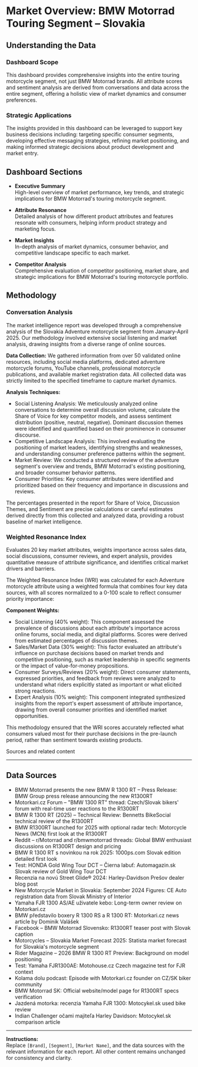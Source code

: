 # Market Overview: BMW Motorrad Touring Segment – Slovakia

## Understanding the Data

### Dashboard Scope
This dashboard provides comprehensive insights into the entire touring motorcycle segment, not just BMW Motorrad brands. All attribute scores and sentiment analysis are derived from conversations and data across the entire segment, offering a holistic view of market dynamics and consumer preferences.

### Strategic Applications
The insights provided in this dashboard can be leveraged to support key business decisions including: targeting specific consumer segments, developing effective messaging strategies, refining market positioning, and making informed strategic decisions about product development and market entry.

## Dashboard Sections

- **Executive Summary**  
  High-level overview of market performance, key trends, and strategic implications for BMW Motorrad's touring motorcycle segment.

- **Attribute Resonance**  
  Detailed analysis of how different product attributes and features resonate with consumers, helping inform product strategy and marketing focus.

- **Market Insights**  
  In-depth analysis of market dynamics, consumer behavior, and competitive landscape specific to each market.

- **Competitor Analysis**  
  Comprehensive evaluation of competitor positioning, market share, and strategic implications for BMW Motorrad's touring motorcycle portfolio.

## Methodology

### Conversation Analysis
The market intelligence report was developed through a comprehensive analysis of the Slovakia Adventure motorcycle segment from January-April 2025. Our methodology involved extensive social listening and market analysis, drawing insights from a diverse range of online sources.

**Data Collection:** We gathered information from over 50 validated online resources, including social media platforms, dedicated adventure motorcycle forums, YouTube channels, professional motorcycle publications, and available market registration data. All collected data was strictly limited to the specified timeframe to capture market dynamics.

**Analysis Techniques:**
- Social Listening Analysis: We meticulously analyzed online conversations to determine overall discussion volume, calculate the Share of Voice for key competitor models, and assess sentiment distribution (positive, neutral, negative). Dominant discussion themes were identified and quantified based on their prominence in consumer discourse.
- Competitive Landscape Analysis: This involved evaluating the positioning of market leaders, identifying strengths and weaknesses, and understanding consumer preference patterns within the segment.
- Market Review: We conducted a structured review of the adventure segment's overview and trends, BMW Motorrad's existing positioning, and broader consumer behavior patterns.
- Consumer Priorities: Key consumer attributes were identified and prioritized based on their frequency and importance in discussions and reviews.

The percentages presented in the report for Share of Voice, Discussion Themes, and Sentiment are precise calculations or careful estimates derived directly from this collected and analyzed data, providing a robust baseline of market intelligence.

### Weighted Resonance Index
Evaluates 20 key market attributes, weights importance across sales data, social discussions, consumer reviews, and expert analysis, provides quantitative measure of attribute significance, and identifies critical market drivers and barriers.

The Weighted Resonance Index (WRI) was calculated for each Adventure motorcycle attribute using a weighted formula that combines four key data sources, with all scores normalized to a 0-100 scale to reflect consumer priority importance:

**Component Weights:**
- Social Listening (40% weight): This component assessed the prevalence of discussions about each attribute's importance across online forums, social media, and digital platforms. Scores were derived from estimated percentages of discussion themes.
- Sales/Market Data (30% weight): This factor evaluated an attribute's influence on purchase decisions based on market trends and competitive positioning, such as market leadership in specific segments or the impact of value-for-money propositions.
- Consumer Surveys/Reviews (20% weight): Direct consumer statements, expressed priorities, and feedback from reviews were analyzed to understand what riders explicitly stated as important or what elicited strong reactions.
- Expert Analysis (10% weight): This component integrated synthesized insights from the report's expert assessment of attribute importance, drawing from overall consumer priorities and identified market opportunities.

This methodology ensured that the WRI scores accurately reflected what consumers valued most for their purchase decisions in the pre-launch period, rather than sentiment towards existing products.


Sources and related content

---

## Data Sources

- BMW Motorrad presents the new BMW R 1300 RT – Press Release: BMW Group press release announcing the new R1300RT
- Motorkari.cz Forum – "BMW 1300 RT" thread: Czech/Slovak bikers' forum with real-time user reactions to the R1300RT
- BMW R 1300 RT (2025) – Technical Review: Bennetts BikeSocial technical review of the R1300RT
- BMW R1300RT launched for 2025 with optional radar tech: Motorcycle News (MCN) first look at the R1300RT
- Reddit – r/Motorrad and r/bmwmotorrad threads: Global BMW enthusiast discussions on R1300RT design and pricing
- BMW R 1300 RT s novinkou na rok 2025: 1000ps.com Slovak edition detailed first look
- Test: HONDA Gold Wing Tour DCT – Čierna labuť: Automagazin.sk Slovak review of Gold Wing Tour DCT
- Recenzia na novú Street Glide® 2024: Harley-Davidson Prešov dealer blog post
- New Motorcycle Market in Slovakia: September 2024 Figures: CE Auto registration data from Slovak Ministry of Interior
- Yamaha FJR 1300 AS/AE uživatele kebo: Long-term owner review on Motorkari.cz
- BMW představilo boxery R 1300 RS a R 1300 RT: Motorkari.cz news article by Dominik Valášek
- Facebook – BMW Motorrad Slovensko: R1300RT teaser post with Slovak caption
- Motorcycles – Slovakia Market Forecast 2025: Statista market forecast for Slovakia's motorcycle segment
- Rider Magazine – 2026 BMW R 1300 RT Preview: Background on model positioning
- Test: Yamaha FJR1300AE: Motohouse.cz Czech magazine test for FJR context
- Kolama dolu podcast: Episode with Motorkari.cz founder on CZ/SK biker community
- BMW Motorrad SK: Official website/model page for R1300RT specs verification
- Jazdená motorka: recenzia Yamaha FJR 1300: Motocykel.sk used bike review
- Indian Challenger očami majiteľa Harley Davidson: Motocykel.sk comparison article

---

**Instructions:**  
Replace `[Brand]`, `[Segment]`, `[Market Name]`, and the data sources with the relevant information for each report. All other content remains unchanged for consistency and clarity.